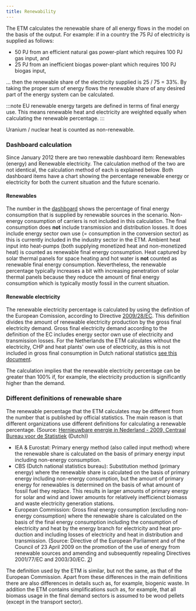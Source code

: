 ```yaml
---
title: Renewability
---
```


The ETM calculates the renewable share of all energy flows in the model on the basis of the output. For example: if in a country the 75 PJ of electricity is supplied as follows:

* 50 PJ from an efficient natural gas power-plant which requires 100 PJ gas input, and
* 25 PJ from an inefficient biogas power-plant which requires 100 PJ biogas input,

... then the renewable share of the electricity supplied is 25 / 75 = 33%. By taking the proper sum of energy flows the renewable share of any desired part of the energy system can be calculated.

:::note
EU renewable energy targets are defined in terms of final energy use. This means renewable heat and electricity are weighted equally when calculating the renewable percentage.
:::

Uranium / nuclear heat is counted as non-renewable.

### Dashboard calculation

Since January 2012 there are two renewable dashboard item: Renewables (energy) and Renewable electricity. The calculation method of the two are not identical, the calculation method of each is explained below. Both dashboard items have a chart showing the percentage renewable energy or electricity for both the current situation and the future scenario.

#### Renewables

The number in the [dashboard](/dashboard) shows the percentage of final energy consumption that is supplied by renewable sources in the scenario. Non-energy consumption of carriers is not included in this calculation. The final consumption does **not** include transmission and distribution losses. It does include energy sector own use (= consumption in the conversion sector) as this is currently included in the industry sector in the ETM. Ambient heat input into heat-pumps (both supplying monetized heat and non-monetized heat) is counted as renewable final energy consumption. Heat captured by solar thermal panels for space heating and hot water is **not** counted as renewable final energy consumption. Nevertheless, the renewable percentage typically increases a bit with increasing penetration of solar thermal panels because they reduce the amount of final energy consumption which is typically mostly fossil in the current situation.

#### Renewable electricity

The renewable electricity percentage is calculated by using the definition of the European Comission, according to Directive [2009/28/EC](http://eur-lex.europa.eu/eli/dir/2009/28/oj). This definition divides the amount of renewable electricity production by the gross final electricity demand. Gross final electricity demand according to the definition of the EC includes energy sector own use of electricity and transmission losses. For the Netherlands the ETM calculates without the electricity, CHP and heat plants' own use of electricity, as this is not included in gross final consumption in Dutch national statistics [see this document](http://refman.et-model.com/publications/1562).

The calculation implies that the renewable electricity percentage can be greater than 100% if, for example, the electricity production is significantly higher than the demand.

### Different definitions of renewable share

The renewable percentage that the ETM calculates may be different from the number that is published by official statistics. The main reason is that different organizations use different definitions for calculating a renewable percentage. (Source: [Hernieuwbare energie in Nederland - 2009, Centraal Bureau voor de Statistiek](http://refman.et-model.com/publications/1582) (Dutch))

-   IEA & Eurostat: Primary energy method (also called input method) where the renewable share is calculated on the basis of primary energy input including non-energy consumption.
-   CBS (Dutch national statistics bureau): Substitution method (primary energy) where the renewable share is calculated on the basis of primary energy including non-energy consumption, but the amount of primary energy for renewables is determined on the basis of what amount of fossil fuel they replace. This results in larger amounts of primary energy for solar and wind and lower amounts for relatively inefficienct biomass and waste electricity generation stations.
-   European Commission: Gross final energy consumption (excluding non-energy consumption) where the renewable share is calculated on the basis of the final energy consumption including the consumption of electric­ity and heat by the energy branch for electricity and heat pro­duction and including losses of electricity and heat in distribution and transmission. (Source: Directive of the European Parliament and of the Council of 23 April 2009 on the promotion of the use of energy from renewable sources and amending and subsequently repealing Directives 2001/77/EC and 2003/30/EC. [2](http://eur-lex.europa.eu/LexUriServ/LexUriServ.do?uri=OJ:L:2009:140:0016:0062:en:PDF))

The definition used by the ETM is similar, but not the same, as that of the European Commission. Apart from these differences in the main definitions there are also differences in details such as, for example, biogenic waste. In addition the ETM contains simplifications such as, for example, that all biomass usage in the final demand sectors is assumed to be wood pellets (except in the transport sector).
